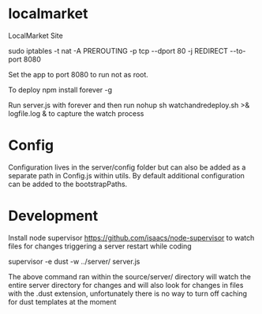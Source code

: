localmarket
===========

LocalMarket Site

sudo iptables -t nat -A PREROUTING -p tcp --dport 80 -j REDIRECT --to-port 8080

Set the app to port 8080 to run not as root.

To deploy npm install forever -g

Run server.js with forever and then run nohup sh watchandredeploy.sh >& logfile.log & to capture the watch process

Config
======

Configuration lives in the server/config folder but can also be added as a separate path in Config.js within utils. By default additional configuration can be added to the bootstrapPaths.

Development
===========

Install node supervisor https://github.com/isaacs/node-supervisor to watch files for changes triggering a server restart while coding

supervisor -e dust -w ../server/ server.js

The above command ran within the source/server/ directory will watch the entire server directory for changes and will also look for changes in files with the .dust extension, unfortunately there is no way to turn off caching for dust templates at the moment


